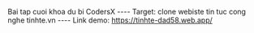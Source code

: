 Bai tap cuoi khoa du bi CodersX
---- Target: clone webiste tin tuc cong nghe tinhte.vn
---- Link demo: https://tinhte-dad58.web.app/
